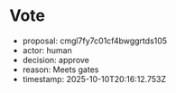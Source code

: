# Vote
- proposal: cmgl7fy7c01cf4bwggrtds105
- actor: human
- decision: approve
- reason: Meets gates
- timestamp: 2025-10-10T20:16:12.753Z
